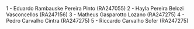 1 - Eduardo Rambauske Pereira Pinto (RA247055)
2 - Hayla Pereira Belozi Vasconcellos (RA247156)
3 - Matheus Gasparotto Lozano (RA247275)
4 - Pedro Carvalho Cintra (RA247275)
5 - Riccardo Carvalho Sofer (RA247275)


